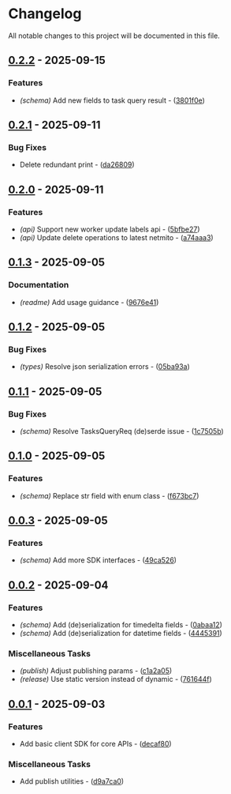 # Changelog

All notable changes to this project will be documented in this file.

## [0.2.2](https://github.com/stack-rs/mitosis/compare/v0.2.1..v0.2.2) - 2025-09-15

### Features

- *(schema)* Add new fields to task query result - ([3801f0e](https://github.com/stack-rs/mitosis-python-sdk/commit/3801f0e3807ae3a370b68ff61645d98e4d50676f))

## [0.2.1](https://github.com/stack-rs/mitosis/compare/v0.2.0..v0.2.1) - 2025-09-11

### Bug Fixes

- Delete redundant print - ([da26809](https://github.com/stack-rs/mitosis-python-sdk/commit/da2680902b261892dc5daa93dbd4573390998df2))

## [0.2.0](https://github.com/stack-rs/mitosis/compare/v0.1.3..v0.2.0) - 2025-09-11

### Features

- *(api)* Support new worker update labels api - ([5bfbe27](https://github.com/stack-rs/mitosis-python-sdk/commit/5bfbe270f9e003fd2f63445b55eecffb3fbcb2b0))
- *(api)* Update delete operations to latest netmito - ([a74aaa3](https://github.com/stack-rs/mitosis-python-sdk/commit/a74aaa37c17ba00a3ab76eb840d201747c869126))

## [0.1.3](https://github.com/stack-rs/mitosis/compare/v0.1.2..v0.1.3) - 2025-09-05

### Documentation

- *(readme)* Add usage guidance - ([9676e41](https://github.com/stack-rs/mitosis-python-sdk/commit/9676e4118e56e0af3fee29c474c1d04d16655b57))

## [0.1.2](https://github.com/stack-rs/mitosis/compare/v0.1.1..v0.1.2) - 2025-09-05

### Bug Fixes

- *(types)* Resolve json serialization errors - ([05ba93a](https://github.com/stack-rs/mitosis-python-sdk/commit/05ba93ab7384c8b0a3827c95b6ef426572b3fb94))

## [0.1.1](https://github.com/stack-rs/mitosis/compare/v0.1.0..v0.1.1) - 2025-09-05

### Bug Fixes

- *(schema)* Resolve TasksQueryReq (de)serde issue - ([1c7505b](https://github.com/stack-rs/mitosis-python-sdk/commit/1c7505be60dce85fdb8b4a3319c27c2f5e83f180))

## [0.1.0](https://github.com/stack-rs/mitosis/compare/v0.0.3..v0.1.0) - 2025-09-05

### Features

- *(schema)* Replace str field with enum class - ([f673bc7](https://github.com/stack-rs/mitosis-python-sdk/commit/f673bc70cc6f85734510964cd6920a3f7ff8035a))

## [0.0.3](https://github.com/stack-rs/mitosis/compare/v0.0.2..v0.0.3) - 2025-09-05

### Features

- *(schema)* Add more SDK interfaces - ([49ca526](https://github.com/stack-rs/mitosis-python-sdk/commit/49ca5267b25d79f75421f15cf9bfc1097d456ad3))

## [0.0.2](https://github.com/stack-rs/mitosis/compare/v0.0.1..v0.0.2) - 2025-09-04

### Features

- *(schema)* Add (de)serialization for timedelta fields - ([0abaa12](https://github.com/stack-rs/mitosis-python-sdk/commit/0abaa12274246ac64ababc3b76585343557ad5dc))
- *(schema)* Add (de)serialization for datetime fields - ([4445391](https://github.com/stack-rs/mitosis-python-sdk/commit/4445391be40c053035abea26273f3dc6a5453f51))

### Miscellaneous Tasks

- *(publish)* Adjust publishing params - ([c1a2a05](https://github.com/stack-rs/mitosis-python-sdk/commit/c1a2a059ee1adfb5bd7f0dd54bd18717504b1239))
- *(release)* Use static version instead of dynamic - ([761644f](https://github.com/stack-rs/mitosis-python-sdk/commit/761644fc5a3a888a89bca82aefd177941ef37946))

## [0.0.1](https://github.com/stack-rs/mitosis/releases/tag/v0.0.1) - 2025-09-03

### Features

- Add basic client SDK for core APIs - ([decaf80](https://github.com/stack-rs/mitosis-python-sdk/commit/decaf80d049f3419a5cae7612462a05455e2a82e))

### Miscellaneous Tasks

- Add publish utilities - ([d9a7ca0](https://github.com/stack-rs/mitosis-python-sdk/commit/d9a7ca03108b6ad5c0676bc508040968f580ab02))

